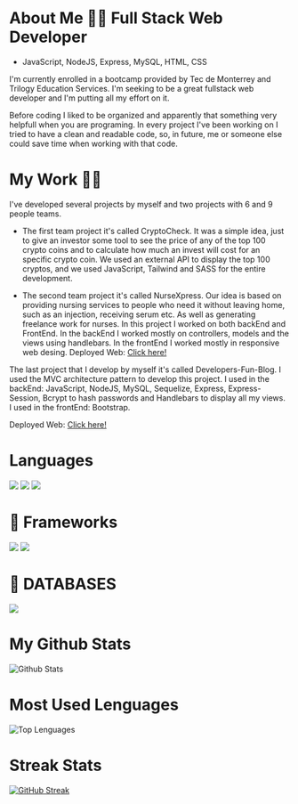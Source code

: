 

<!--
**AngelMond/AngelMond** is a ✨ _special_ ✨ repository because its `README.md` (this file) appears on your GitHub profile.

Here are some ideas to get you started:

- 🔭 I’m currently working on ...
- 🌱 I’m currently learning  ...
- 👯 I’m looking to collaborate on ...
- 🤔 I’m looking for help with ...
- 💬 Ask me about ...
- 📫 How to reach me: ...
- 😄 Pronouns: ...
- ⚡ Fun fact: ...
-->

# About Me 🧑‍💻 Full Stack Web Developer  
*  JavaScript, NodeJS, Express, MySQL, HTML, CSS 

I'm currently enrolled in a bootcamp provided by Tec de Monterrey and Trilogy Education Services. I'm seeking to be a great fullstack web developer and I'm putting all my effort on it.

Before coding I liked to be organized and apparently that something very helpfull when you are programing. In every project I've been working on I tried to have a clean and readable code, so, in future, me or someone else could save time when working with that code.

# My Work 👨‍💻

I've developed several projects by myself and two projects with 6 and 9 people teams.

* The first team project it's called CryptoCheck. It was a simple idea, just to give an investor some tool to see the price of any of the top 100 crypto coins and to calculate how much an invest will cost for an specific crypto coin. We used an external API to display the top 100 cryptos, and we used JavaScript, Tailwind and SASS for the entire development.

* The second team project it's called NurseXpress. Our idea is based on providing nursing services to people who need it without leaving home, such as an injection, receiving serum etc. As well as generating freelance work for nurses. In this project I worked on both backEnd and FrontEnd. In the backEnd I worked mostly on controllers, models and the views using handlebars. In the frontEnd I worked mostly in responsive web desing.
 Deployed Web: <a href="https://nurse-express-s.herokuapp.com/"> Click here!</a>

The last project that I develop by myself it's called Developers-Fun-Blog. I used the MVC architecture pattern to
develop this project. I used in the backEnd: JavaScript, NodeJS, MySQL, Sequelize, Express, Express-Session, Bcrypt to hash passwords and Handlebars to display all my views. I used in the frontEnd: Bootstrap. 
<p>Deployed Web: <a href="https://sheltered-everglades-31029.herokuapp.com/"> Click here!</a></p>



# Languages
<!------------------------------------- LOGOS ------------------------------->
<!--HTML-->
<div style="display=flex flex-row flex-wrap ">
<img src="https://img.shields.io/badge/-HTML-e34f26?logo=html5&logoColor=fff">

<!--CSS-->
<img src="https://img.shields.io/badge/-CSS-1572B6?logo=css3&logoColor=fff">

<!--JAVASCRIPT-->
<img src="https://img.shields.io/badge/-JavaScript-F7DF1E?logo=javascript&logoColor=fff">

</div>

#  🚀 Frameworks

<div style="display=flex flex-row flex-wrap ">
<!--NodeJS-->
<img src="https://img.shields.io/badge/-Node.js-339933?logo=node.js&logoColor=fff">

<!--BOOTSTRAP-->
<img src="https://img.shields.io/badge/-Bootstrap-7952B3?logo=bootstrap&logoColor=fff">

</div>

# 💾 DATABASES

<div style="display=flex flex-row flex-wrap ">
<!--MySQL-->
<img src="https://img.shields.io/badge/-MySQL-003B57?logo=mysql&logoColor=fff">
</div>

# My Github Stats
![Github Stats](https://github-readme-stats.vercel.app/api?username=AngelMond&count_private=true&show_icons=true&theme=radical)


# Most Used Lenguages
![Top Lenguages](https://github-readme-stats.vercel.app/api/top-langs/?username=ANGELMOND&show_icons=true&theme=radical)


# Streak Stats
[![GitHub Streak](http://github-readme-streak-stats.herokuapp.com?user=AngelMond&theme=merko&date_format=M%20j%5B%2C%20Y%5D)](https://git.io/streak-stats)